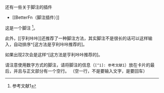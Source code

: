 还有一些关于脚注的插件
- [[BetterFn（脚注插件）]]


这是一个脚注 [^1]。

此外，[[亨利咔咔]]还推荐了一种脚注方法，其实脚注不是很长的话可以这样输入，自动排序^[这方法是亨利咔咔推荐的]。

如果出现2次会是这样^[这方法是亨利咔咔推荐的]。

请注意使用数字方式的脚注，请将脚注的信息（`[^1]: 参考文献1`）放在卡片的最后，并且与正文部分有一个空行。
（空一行，不是要输入文字，是要回车）


[^1]: 参考文献1

